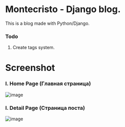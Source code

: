 # Montecristo - Django blog.
This is a blog made with Python/Django.

### Todo
  1. Create tags system.


# Screenshot

### **I. Home Page (Главная страница)**
![image](https://user-images.githubusercontent.com/120123042/206747549-870481e7-05bb-40e4-9b3c-725dd02e5547.png)


### **I. Detail Page (Страница поста)**
![image](https://user-images.githubusercontent.com/120123042/206748146-f5b6adea-12ae-4c77-8a62-137b6a894df3.png)

